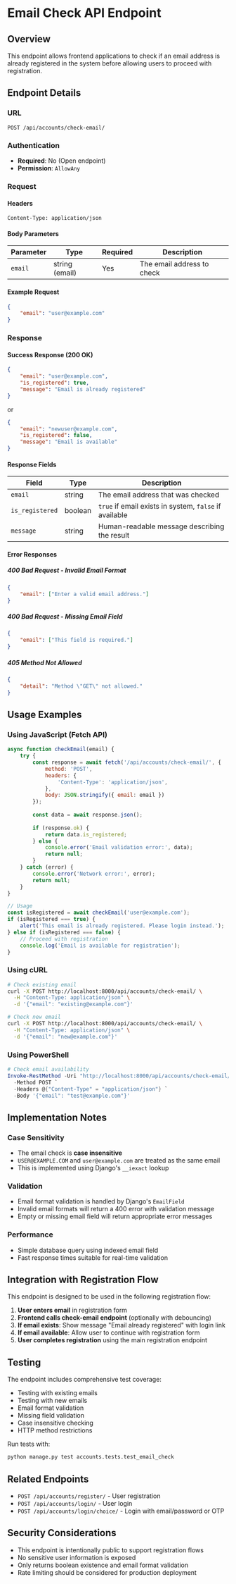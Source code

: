 # Email Check API Endpoint

## Overview
This endpoint allows frontend applications to check if an email address is already registered in the system before allowing users to proceed with registration.

## Endpoint Details

### URL
```
POST /api/accounts/check-email/
```

### Authentication
- **Required**: No (Open endpoint)
- **Permission**: `AllowAny`

### Request

#### Headers
```
Content-Type: application/json
```

#### Body Parameters
| Parameter | Type | Required | Description |
|-----------|------|----------|-------------|
| `email` | string (email) | Yes | The email address to check |

#### Example Request
```json
{
    "email": "user@example.com"
}
```

### Response

#### Success Response (200 OK)
```json
{
    "email": "user@example.com",
    "is_registered": true,
    "message": "Email is already registered"
}
```

or

```json
{
    "email": "newuser@example.com",
    "is_registered": false,
    "message": "Email is available"
}
```

#### Response Fields
| Field | Type | Description |
|-------|------|-------------|
| `email` | string | The email address that was checked |
| `is_registered` | boolean | `true` if email exists in system, `false` if available |
| `message` | string | Human-readable message describing the result |

#### Error Responses

##### 400 Bad Request - Invalid Email Format
```json
{
    "email": ["Enter a valid email address."]
}
```

##### 400 Bad Request - Missing Email Field
```json
{
    "email": ["This field is required."]
}
```

##### 405 Method Not Allowed
```json
{
    "detail": "Method \"GET\" not allowed."
}
```

## Usage Examples

### Using JavaScript (Fetch API)
```javascript
async function checkEmail(email) {
    try {
        const response = await fetch('/api/accounts/check-email/', {
            method: 'POST',
            headers: {
                'Content-Type': 'application/json',
            },
            body: JSON.stringify({ email: email })
        });
        
        const data = await response.json();
        
        if (response.ok) {
            return data.is_registered;
        } else {
            console.error('Email validation error:', data);
            return null;
        }
    } catch (error) {
        console.error('Network error:', error);
        return null;
    }
}

// Usage
const isRegistered = await checkEmail('user@example.com');
if (isRegistered === true) {
    alert('This email is already registered. Please login instead.');
} else if (isRegistered === false) {
    // Proceed with registration
    console.log('Email is available for registration');
}
```

### Using cURL
```bash
# Check existing email
curl -X POST http://localhost:8000/api/accounts/check-email/ \
  -H "Content-Type: application/json" \
  -d '{"email": "existing@example.com"}'

# Check new email
curl -X POST http://localhost:8000/api/accounts/check-email/ \
  -H "Content-Type: application/json" \
  -d '{"email": "new@example.com"}'
```

### Using PowerShell
```powershell
# Check email availability
Invoke-RestMethod -Uri "http://localhost:8000/api/accounts/check-email/" `
  -Method POST `
  -Headers @{"Content-Type" = "application/json"} `
  -Body '{"email": "test@example.com"}'
```

## Implementation Notes

### Case Sensitivity
- The email check is **case insensitive**
- `USER@EXAMPLE.COM` and `user@example.com` are treated as the same email
- This is implemented using Django's `__iexact` lookup

### Validation
- Email format validation is handled by Django's `EmailField`
- Invalid email formats will return a 400 error with validation message
- Empty or missing email field will return appropriate error messages

### Performance
- Simple database query using indexed email field
- Fast response times suitable for real-time validation

## Integration with Registration Flow

This endpoint is designed to be used in the following registration flow:

1. **User enters email** in registration form
2. **Frontend calls check-email endpoint** (optionally with debouncing)
3. **If email exists**: Show message "Email already registered" with login link
4. **If email available**: Allow user to continue with registration form
5. **User completes registration** using the main registration endpoint

## Testing

The endpoint includes comprehensive test coverage:
- Testing with existing emails
- Testing with new emails  
- Email format validation
- Missing field validation
- Case insensitive checking
- HTTP method restrictions

Run tests with:
```bash
python manage.py test accounts.tests.test_email_check
```

## Related Endpoints

- `POST /api/accounts/register/` - User registration
- `POST /api/accounts/login/` - User login
- `POST /api/accounts/login/choice/` - Login with email/password or OTP

## Security Considerations

- This endpoint is intentionally public to support registration flows
- No sensitive user information is exposed
- Only returns boolean existence and email format validation
- Rate limiting should be considered for production deployment